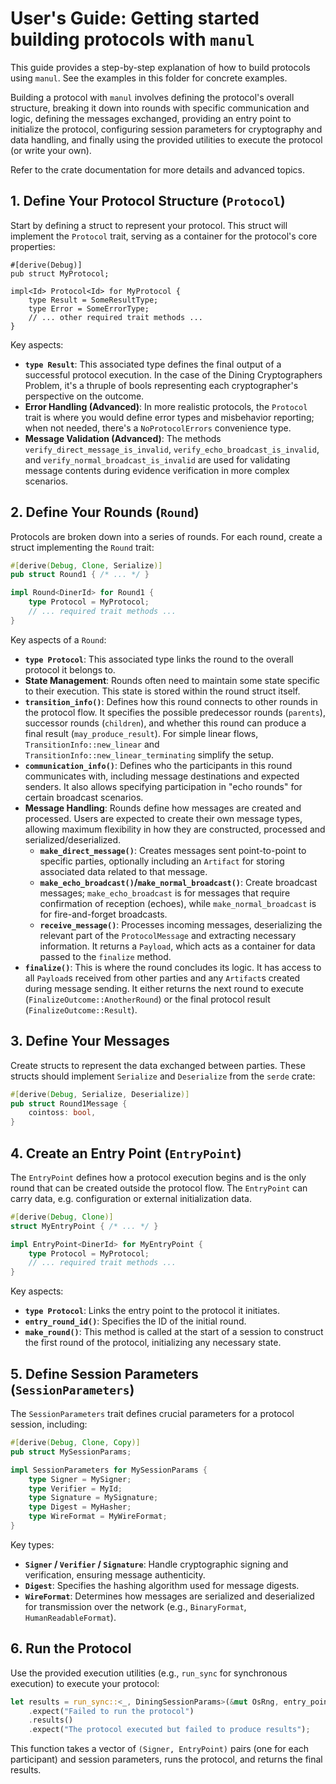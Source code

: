 # User's Guide: Getting started building protocols with `manul`

This guide provides a step-by-step explanation of how to build protocols using `manul`. See the examples in this folder for concrete examples.

Building a protocol with `manul` involves defining the protocol's overall structure, breaking it down into rounds with specific communication and logic, defining the messages exchanged, providing an entry point to initialize the protocol, configuring session parameters for cryptography and data handling, and finally using the provided utilities to execute the protocol (or write your own).

Refer to the crate documentation for more details and advanced topics.

## 1. Define Your Protocol Structure (`Protocol`)

Start by defining a struct to represent your protocol. This struct will implement the `Protocol` trait, serving as a container for the protocol's core properties:

```rust,ignore
#[derive(Debug)]
pub struct MyProtocol;

impl<Id> Protocol<Id> for MyProtocol {
    type Result = SomeResultType;
    type Error = SomeErrorType;
    // ... other required trait methods ...
}
```

Key aspects:

- **`type Result`**: This associated type defines the final output of a successful protocol execution. In the case of the Dining Cryptographers Problem, it's a thruple of bools representing each cryptographer's perspective on the outcome.
- **Error Handling (Advanced)**: In more realistic protocols, the `Protocol` trait is where you would define error types and misbehavior reporting; when not needed, there's a `NoProtocolErrors` convenience type.
- **Message Validation (Advanced)**: The methods `verify_direct_message_is_invalid`, `verify_echo_broadcast_is_invalid`, and `verify_normal_broadcast_is_invalid` are used for validating message contents during evidence verification in more complex scenarios.

## 2. Define Your Rounds (`Round`)

Protocols are broken down into a series of rounds. For each round, create a struct implementing the `Round` trait:

```rust
#[derive(Debug, Clone, Serialize)]
pub struct Round1 { /* ... */ }

impl Round<DinerId> for Round1 {
    type Protocol = MyProtocol;
    // ... required trait methods ...
}
```

Key aspects of a `Round`:

- **`type Protocol`**: This associated type links the round to the overall protocol it belongs to.
- **State Management**: Rounds often need to maintain some state specific to their execution. This state is stored within the round struct itself.
- **`transition_info()`**: Defines how this round connects to other rounds in the protocol flow. It specifies the possible predecessor rounds (`parents`), successor rounds (`children`), and whether this round can produce a final result (`may_produce_result`). For simple linear flows, `TransitionInfo::new_linear` and `TransitionInfo::new_linear_terminating` simplify the setup.
- **`communication_info()`**: Defines who the participants in this round communicates with, including message destinations and expected senders. It also allows specifying participation in "echo rounds" for certain broadcast scenarios.
- **Message Handling**: Rounds define how messages are created and processed. Users are expected to create their own message types, allowing maximum flexibility in how they are constructed, processed and serialized/deserialized.
  - **`make_direct_message()`**: Creates messages sent point-to-point to specific parties, optionally including an `Artifact` for storing associated data related to that message.
  - **`make_echo_broadcast()`/`make_normal_broadcast()`**: Create broadcast messages; `make_echo_broadcast` is for messages that require confirmation of reception (echoes), while `make_normal_broadcast` is for fire-and-forget broadcasts.
  - **`receive_message()`**: Processes incoming messages, deserializing the relevant part of the `ProtocolMessage` and extracting necessary information. It returns a `Payload`, which acts as a container for data passed to the `finalize` method.
- **`finalize()`**: This is where the round concludes its logic. It has access to all `Payload`s received from other parties and any `Artifact`s created during message sending. It either returns the next round to execute (`FinalizeOutcome::AnotherRound`) or the final protocol result (`FinalizeOutcome::Result`).

## 3. Define Your Messages

Create structs to represent the data exchanged between parties. These structs should implement `Serialize` and `Deserialize` from the `serde` crate:

```rust
#[derive(Debug, Serialize, Deserialize)]
pub struct Round1Message {
    cointoss: bool,
}
```

## 4. Create an Entry Point (`EntryPoint`)

The `EntryPoint` defines how a protocol execution begins and is the only round that can be created outside the protocol flow. The `EntryPoint` can carry data, e.g. configuration or external initialization data.

```rust
#[derive(Debug, Clone)]
struct MyEntryPoint { /* ... */ }

impl EntryPoint<DinerId> for MyEntryPoint {
    type Protocol = MyProtocol;
    // ... required trait methods ...
}
```

Key aspects:

- **`type Protocol`**: Links the entry point to the protocol it initiates.
- **`entry_round_id()`**: Specifies the ID of the initial round.
- **`make_round()`**: This method is called at the start of a session to construct the first round of the protocol, initializing any necessary state.

## 5. Define Session Parameters (`SessionParameters`)

The `SessionParameters` trait defines crucial parameters for a protocol session, including:

```rust
#[derive(Debug, Clone, Copy)]
pub struct MySessionParams;

impl SessionParameters for MySessionParams {
    type Signer = MySigner;
    type Verifier = MyId;
    type Signature = MySignature;
    type Digest = MyHasher;
    type WireFormat = MyWireFormat;
}
```

Key types:

- **`Signer` / `Verifier` / `Signature`**:  Handle cryptographic signing and verification, ensuring message authenticity.
- **`Digest`**:  Specifies the hashing algorithm used for message digests.
- **`WireFormat`**:  Determines how messages are serialized and deserialized for transmission over the network (e.g., `BinaryFormat`, `HumanReadableFormat`).

## 6. Run the Protocol

Use the provided execution utilities (e.g., `run_sync` for synchronous execution) to execute your protocol:

```rust
let results = run_sync::<_, DiningSessionParams>(&mut OsRng, entry_points)
    .expect("Failed to run the protocol")
    .results()
    .expect("The protocol executed but failed to produce results");
```

This function takes a vector of `(Signer, EntryPoint)` pairs (one for each participant) and session parameters, runs the protocol, and returns the final results.
